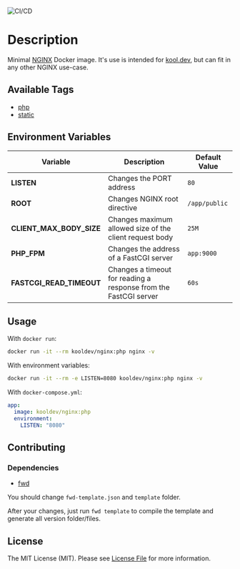 ![CI/CD](https://github.com/kool-dev/docker-nginx/workflows/CI/CD/badge.svg)

# Description

Minimal [NGINX](https://www.nginx.com/) Docker image. It's use is intended for [kool.dev](https://github.com/kool-dev/kool), but can fit in any other NGINX use-case.

## Available Tags

- [php](https://github.com/kool-dev/docker-nginx/blob/master/php/Dockerfile)
- [static](https://github.com/kool-dev/docker-nginx/blob/master/static/Dockerfile)

## Environment Variables

Variable | Description | Default Value
--- | --- | ---
**LISTEN** | Changes the PORT address | `80`
**ROOT** | Changes NGINX root directive | `/app/public`
**CLIENT_MAX_BODY_SIZE** | Changes maximum allowed size of the client request body | `25M`
**PHP_FPM** | Changes the address of a FastCGI server | `app:9000`
**FASTCGI_READ_TIMEOUT** | Changes a timeout for reading a response from the FastCGI server | `60s`

## Usage

With `docker run`:

```sh
docker run -it --rm kooldev/nginx:php nginx -v
```

With environment variables:

```sh
docker run -it --rm -e LISTEN=8080 kooldev/nginx:php nginx -v
```

With `docker-compose.yml`:

```yaml
app:
  image: kooldev/nginx:php
  environment:
    LISTEN: "8080"
```

## Contributing

### Dependencies

- [fwd](https://github.com/fireworkweb/fwd#fireworkwebfwd)

You should change `fwd-template.json` and `template` folder.

After your changes, just run `fwd template` to compile the template and generate all version folder/files.

## License

The MIT License (MIT). Please see [License File](LICENSE.md) for more information.
